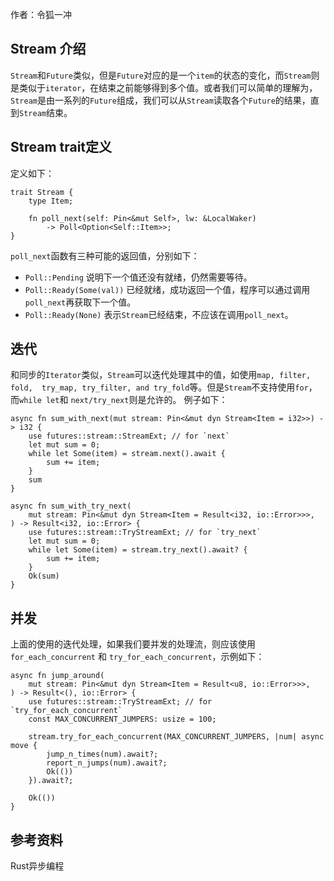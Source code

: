 作者：令狐一冲
## Stream 介绍
`Stream`和`Future`类似，但是`Future`对应的是一个`item`的状态的变化，而`Stream`则是类似于`iterator`，在结束之前能够得到多个值。或者我们可以简单的理解为，`Stream`是由一系列的`Future`组成，我们可以从`Stream`读取各个`Future`的结果，直到`Stream`结束。

## Stream trait定义
定义如下：
```
trait Stream {
    type Item;

    fn poll_next(self: Pin<&mut Self>, lw: &LocalWaker)
        -> Poll<Option<Self::Item>>;
}
```
`poll_next`函数有三种可能的返回值，分别如下：
- `Poll::Pending` 说明下一个值还没有就绪，仍然需要等待。
- `Poll::Ready(Some(val))` 已经就绪，成功返回一个值，程序可以通过调用`poll_next`再获取下一个值。
- `Poll::Ready(None)` 表示`Stream`已经结束，不应该在调用`poll_next`。

## 迭代
和同步的`Iterator`类似，`Stream`可以迭代处理其中的值，如使用`map, filter, fold,  try_map, try_filter, and try_fold`等。但是`Stream`不支持使用`for`，而`while let`和 `next/try_next`则是允许的。
例子如下：
```
async fn sum_with_next(mut stream: Pin<&mut dyn Stream<Item = i32>>) -> i32 {
    use futures::stream::StreamExt; // for `next`
    let mut sum = 0;
    while let Some(item) = stream.next().await {
        sum += item;
    }
    sum
}

async fn sum_with_try_next(
    mut stream: Pin<&mut dyn Stream<Item = Result<i32, io::Error>>>,
) -> Result<i32, io::Error> {
    use futures::stream::TryStreamExt; // for `try_next`
    let mut sum = 0;
    while let Some(item) = stream.try_next().await? {
        sum += item;
    }
    Ok(sum)
}
```

## 并发
上面的使用的迭代处理，如果我们要并发的处理流，则应该使用`for_each_concurrent` 和 `try_for_each_concurrent`，示例如下：
```
async fn jump_around(
    mut stream: Pin<&mut dyn Stream<Item = Result<u8, io::Error>>>,
) -> Result<(), io::Error> {
    use futures::stream::TryStreamExt; // for `try_for_each_concurrent`
    const MAX_CONCURRENT_JUMPERS: usize = 100;

    stream.try_for_each_concurrent(MAX_CONCURRENT_JUMPERS, |num| async move {
        jump_n_times(num).await?;
        report_n_jumps(num).await?;
        Ok(())
    }).await?;

    Ok(())
}
```

## 参考资料
Rust异步编程
